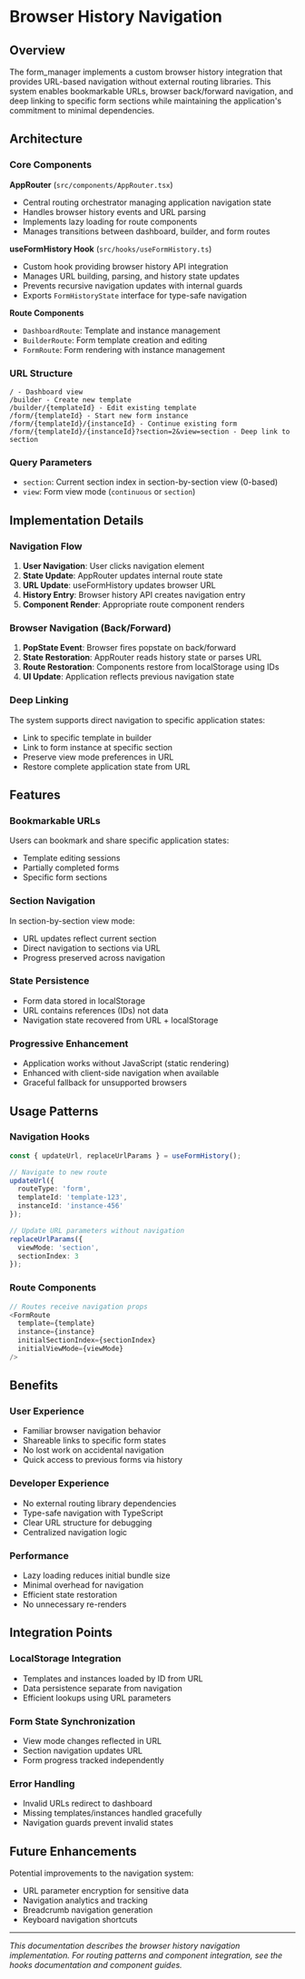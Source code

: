 # Browser History Navigation

## Overview

The form_manager implements a custom browser history integration that provides URL-based navigation without external routing libraries. This system enables bookmarkable URLs, browser back/forward navigation, and deep linking to specific form sections while maintaining the application's commitment to minimal dependencies.

## Architecture

### Core Components

**AppRouter** (`src/components/AppRouter.tsx`)
- Central routing orchestrator managing application navigation state
- Handles browser history events and URL parsing
- Implements lazy loading for route components
- Manages transitions between dashboard, builder, and form routes

**useFormHistory Hook** (`src/hooks/useFormHistory.ts`)
- Custom hook providing browser history API integration
- Manages URL building, parsing, and history state updates
- Prevents recursive navigation updates with internal guards
- Exports `FormHistoryState` interface for type-safe navigation

**Route Components**
- `DashboardRoute`: Template and instance management
- `BuilderRoute`: Form template creation and editing
- `FormRoute`: Form rendering with instance management

### URL Structure

```
/ - Dashboard view
/builder - Create new template
/builder/{templateId} - Edit existing template
/form/{templateId} - Start new form instance
/form/{templateId}/{instanceId} - Continue existing form
/form/{templateId}/{instanceId}?section=2&view=section - Deep link to section
```

### Query Parameters
- `section`: Current section index in section-by-section view (0-based)
- `view`: Form view mode (`continuous` or `section`)

## Implementation Details

### Navigation Flow

1. **User Navigation**: User clicks navigation element
2. **State Update**: AppRouter updates internal route state
3. **URL Update**: useFormHistory updates browser URL
4. **History Entry**: Browser history API creates navigation entry
5. **Component Render**: Appropriate route component renders

### Browser Navigation (Back/Forward)

1. **PopState Event**: Browser fires popstate on back/forward
2. **State Restoration**: AppRouter reads history state or parses URL
3. **Route Restoration**: Components restore from localStorage using IDs
4. **UI Update**: Application reflects previous navigation state

### Deep Linking

The system supports direct navigation to specific application states:
- Link to specific template in builder
- Link to form instance at specific section
- Preserve view mode preferences in URL
- Restore complete application state from URL

## Features

### Bookmarkable URLs
Users can bookmark and share specific application states:
- Template editing sessions
- Partially completed forms
- Specific form sections

### Section Navigation
In section-by-section view mode:
- URL updates reflect current section
- Direct navigation to sections via URL
- Progress preserved across navigation

### State Persistence
- Form data stored in localStorage
- URL contains references (IDs) not data
- Navigation state recovered from URL + localStorage

### Progressive Enhancement
- Application works without JavaScript (static rendering)
- Enhanced with client-side navigation when available
- Graceful fallback for unsupported browsers

## Usage Patterns

### Navigation Hooks
```typescript
const { updateUrl, replaceUrlParams } = useFormHistory();

// Navigate to new route
updateUrl({ 
  routeType: 'form', 
  templateId: 'template-123',
  instanceId: 'instance-456'
});

// Update URL parameters without navigation
replaceUrlParams({ 
  viewMode: 'section',
  sectionIndex: 3 
});
```

### Route Components
```typescript
// Routes receive navigation props
<FormRoute
  template={template}
  instance={instance}
  initialSectionIndex={sectionIndex}
  initialViewMode={viewMode}
/>
```

## Benefits

### User Experience
- Familiar browser navigation behavior
- Shareable links to specific form states
- No lost work on accidental navigation
- Quick access to previous forms via history

### Developer Experience
- No external routing library dependencies
- Type-safe navigation with TypeScript
- Clear URL structure for debugging
- Centralized navigation logic

### Performance
- Lazy loading reduces initial bundle size
- Minimal overhead for navigation
- Efficient state restoration
- No unnecessary re-renders

## Integration Points

### LocalStorage Integration
- Templates and instances loaded by ID from URL
- Data persistence separate from navigation
- Efficient lookups using URL parameters

### Form State Synchronization
- View mode changes reflected in URL
- Section navigation updates URL
- Form progress tracked independently

### Error Handling
- Invalid URLs redirect to dashboard
- Missing templates/instances handled gracefully
- Navigation guards prevent invalid states

## Future Enhancements

Potential improvements to the navigation system:
- URL parameter encryption for sensitive data
- Navigation analytics and tracking
- Breadcrumb navigation generation
- Keyboard navigation shortcuts

---

*This documentation describes the browser history navigation implementation. For routing patterns and component integration, see the hooks documentation and component guides.*